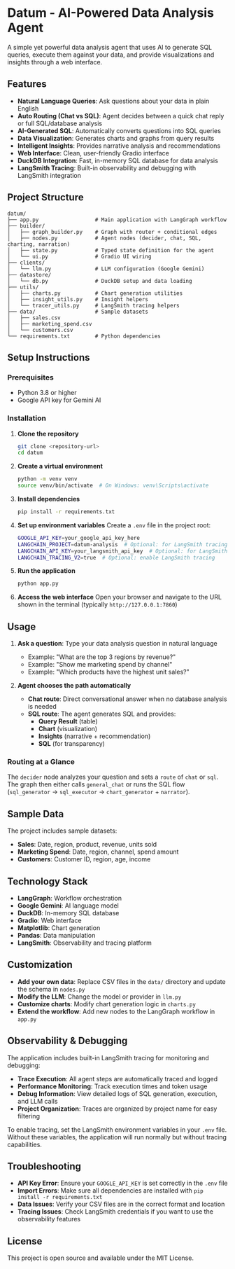 # Datum - AI-Powered Data Analysis Agent

A simple yet powerful data analysis agent that uses AI to generate SQL queries, execute them against your data, and provide visualizations and insights through a web interface.

## Features

- **Natural Language Queries**: Ask questions about your data in plain English
- **Auto Routing (Chat vs SQL)**: Agent decides between a quick chat reply or full SQL/database analysis
- **AI-Generated SQL**: Automatically converts questions into SQL queries
- **Data Visualization**: Generates charts and graphs from query results
- **Intelligent Insights**: Provides narrative analysis and recommendations
- **Web Interface**: Clean, user-friendly Gradio interface
- **DuckDB Integration**: Fast, in-memory SQL database for data analysis
- **LangSmith Tracing**: Built-in observability and debugging with LangSmith integration

## Project Structure

```
datum/
├── app.py                  # Main application with LangGraph workflow
├── builder/
│   ├── graph_builder.py    # Graph with router + conditional edges
│   ├── nodes.py            # Agent nodes (decider, chat, SQL, charting, narration)
│   ├── state.py            # Typed state definition for the agent
│   └── ui.py               # Gradio UI wiring
├── clients/
│   └── llm.py              # LLM configuration (Google Gemini)
├── datastore/
│   └── db.py               # DuckDB setup and data loading
├── utils/
│   ├── charts.py           # Chart generation utilities
│   ├── insight_utils.py    # Insight helpers
│   └── tracer_utils.py     # LangSmith tracing helpers
├── data/                   # Sample datasets
│   ├── sales.csv
│   ├── marketing_spend.csv
│   └── customers.csv
└── requirements.txt        # Python dependencies
```

## Setup Instructions

### Prerequisites

- Python 3.8 or higher
- Google API key for Gemini AI

### Installation

1. **Clone the repository**
   ```bash
   git clone <repository-url>
   cd datum
   ```

2. **Create a virtual environment**
   ```bash
   python -m venv venv
   source venv/bin/activate  # On Windows: venv\Scripts\activate
   ```

3. **Install dependencies**
   ```bash
   pip install -r requirements.txt
   ```

4. **Set up environment variables**
   Create a `.env` file in the project root:
   ```bash
   GOOGLE_API_KEY=your_google_api_key_here
   LANGCHAIN_PROJECT=datum-analysis  # Optional: for LangSmith tracing
   LANGCHAIN_API_KEY=your_langsmith_api_key  # Optional: for LangSmith tracing
   LANGCHAIN_TRACING_V2=true  # Optional: enable LangSmith tracing
   ```

5. **Run the application**
   ```bash
   python app.py
   ```

6. **Access the web interface**
   Open your browser and navigate to the URL shown in the terminal (typically `http://127.0.0.1:7860`)

## Usage

1. **Ask a question**: Type your data analysis question in natural language
   - Example: "What are the top 3 regions by revenue?"
   - Example: "Show me marketing spend by channel"
   - Example: "Which products have the highest unit sales?"

2. **Agent chooses the path automatically**
   - **Chat route**: Direct conversational answer when no database analysis is needed
   - **SQL route**: The agent generates SQL and provides:
     - **Query Result** (table)
     - **Chart** (visualization)
     - **Insights** (narrative + recommendation)
     - **SQL** (for transparency)

### Routing at a Glance
The `decider` node analyzes your question and sets a `route` of `chat` or `sql`. The graph then either calls `general_chat` or runs the SQL flow (`sql_generator` → `sql_executor` → `chart_generator` + `narrator`).

## Sample Data

The project includes sample datasets:
- **Sales**: Date, region, product, revenue, units sold
- **Marketing Spend**: Date, region, channel, spend amount
- **Customers**: Customer ID, region, age, income

## Technology Stack

- **LangGraph**: Workflow orchestration
- **Google Gemini**: AI language model
- **DuckDB**: In-memory SQL database
- **Gradio**: Web interface
- **Matplotlib**: Chart generation
- **Pandas**: Data manipulation
- **LangSmith**: Observability and tracing platform

## Customization

- **Add your own data**: Replace CSV files in the `data/` directory and update the schema in `nodes.py`
- **Modify the LLM**: Change the model or provider in `llm.py`
- **Customize charts**: Modify chart generation logic in `charts.py`
- **Extend the workflow**: Add new nodes to the LangGraph workflow in `app.py`

## Observability & Debugging

The application includes built-in LangSmith tracing for monitoring and debugging:

- **Trace Execution**: All agent steps are automatically traced and logged
- **Performance Monitoring**: Track execution times and token usage
- **Debug Information**: View detailed logs of SQL generation, execution, and LLM calls
- **Project Organization**: Traces are organized by project name for easy filtering

To enable tracing, set the LangSmith environment variables in your `.env` file. Without these variables, the application will run normally but without tracing capabilities.

## Troubleshooting

- **API Key Error**: Ensure your `GOOGLE_API_KEY` is set correctly in the `.env` file
- **Import Errors**: Make sure all dependencies are installed with `pip install -r requirements.txt`
- **Data Issues**: Verify your CSV files are in the correct format and location
- **Tracing Issues**: Check LangSmith credentials if you want to use the observability features

## License

This project is open source and available under the MIT License.
